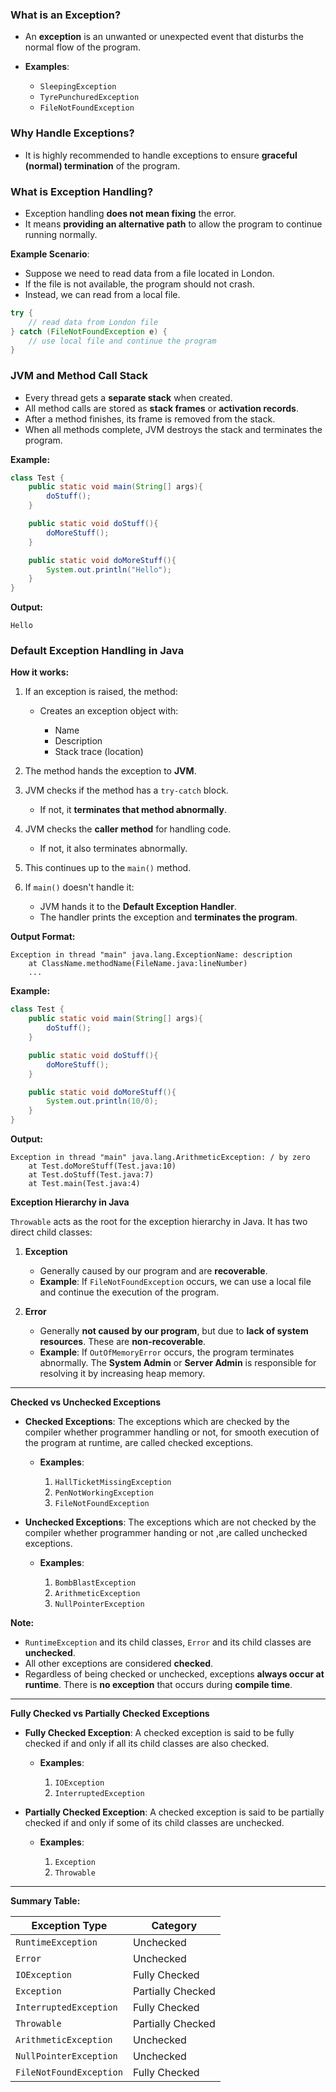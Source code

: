 ### What is an Exception?

* An **exception** is an unwanted or unexpected event that disturbs the normal flow of the program.
* **Examples**:

  * `SleepingException`
  * `TyrePunchuredException`
  * `FileNotFoundException`

### Why Handle Exceptions?

* It is highly recommended to handle exceptions to ensure **graceful (normal) termination** of the program.

### What is Exception Handling?

* Exception handling **does not mean fixing** the error.
* It means **providing an alternative path** to allow the program to continue running normally.

**Example Scenario**:

* Suppose we need to read data from a file located in London.
* If the file is not available, the program should not crash.
* Instead, we can read from a local file.

```java
try {
    // read data from London file
} catch (FileNotFoundException e) {
    // use local file and continue the program
}
```

### JVM and Method Call Stack

* Every thread gets a **separate stack** when created.
* All method calls are stored as **stack frames** or **activation records**.
* After a method finishes, its frame is removed from the stack.
* When all methods complete, JVM destroys the stack and terminates the program.

**Example:**

```java
class Test {
    public static void main(String[] args){
        doStuff();
    }

    public static void doStuff(){
        doMoreStuff();
    }

    public static void doMoreStuff(){
        System.out.println("Hello");
    }
}
```

**Output:**

```
Hello
```

### Default Exception Handling in Java

**How it works:**

1. If an exception is raised, the method:

   * Creates an exception object with:

     * Name
     * Description
     * Stack trace (location)
2. The method hands the exception to **JVM**.
3. JVM checks if the method has a `try-catch` block.

   * If not, it **terminates that method abnormally**.
4. JVM checks the **caller method** for handling code.

   * If not, it also terminates abnormally.
5. This continues up to the `main()` method.
6. If `main()` doesn't handle it:

   * JVM hands it to the **Default Exception Handler**.
   * The handler prints the exception and **terminates the program**.

**Output Format:**

```
Exception in thread "main" java.lang.ExceptionName: description
    at ClassName.methodName(FileName.java:lineNumber)
    ...
```

**Example:**

```java
class Test {
    public static void main(String[] args){
        doStuff();
    }

    public static void doStuff(){
        doMoreStuff();
    }

    public static void doMoreStuff(){
        System.out.println(10/0);
    }
}
```

**Output:**

```
Exception in thread "main" java.lang.ArithmeticException: / by zero
    at Test.doMoreStuff(Test.java:10)
    at Test.doStuff(Test.java:7)
    at Test.main(Test.java:4)
```
**Exception Hierarchy in Java**

`Throwable` acts as the root for the exception hierarchy in Java. It has two direct child classes:

1. **Exception**

   * Generally caused by our program and are **recoverable**.
   * **Example**: If `FileNotFoundException` occurs, we can use a local file and continue the execution of the program.

2. **Error**

   * Generally **not caused by our program**, but due to **lack of system resources**. These are **non-recoverable**.
   * **Example**: If `OutOfMemoryError` occurs, the program terminates abnormally. The **System Admin** or **Server Admin** is responsible for resolving it by increasing heap memory.

---

**Checked vs Unchecked Exceptions**

* **Checked Exceptions**:
  The exceptions which are checked by the compiler whether programmer handling or not, for smooth execution of the program at runtime, are called checked exceptions.

  * **Examples**:

    1. `HallTicketMissingException`
    2. `PenNotWorkingException`
    3. `FileNotFoundException`

* **Unchecked Exceptions**:
  The exceptions which are not checked by the compiler whether programmer handing or not ,are called unchecked exceptions.

  * **Examples**:

    1. `BombBlastException`
    2. `ArithmeticException`
    3. `NullPointerException`

**Note:**

* `RuntimeException` and its child classes, `Error` and its child classes are **unchecked**.
* All other exceptions are considered **checked**.
* Regardless of being checked or unchecked, exceptions **always occur at runtime**. There is **no exception** that occurs during **compile time**.

---

**Fully Checked vs Partially Checked Exceptions**

* **Fully Checked Exception**: A checked exception is said to be fully checked if and only if all its child classes are also checked.

  * **Examples**:

    1. `IOException`
    2. `InterruptedException`

* **Partially Checked Exception**: A checked exception is said to be partially checked if and only if some of its child classes are unchecked.

  * **Examples**:

    1. `Exception`
    2. `Throwable`

---

**Summary Table:**

| Exception Type          | Category          |
| ----------------------- | ----------------- |
| `RuntimeException`      | Unchecked         |
| `Error`                 | Unchecked         |
| `IOException`           | Fully Checked     |
| `Exception`             | Partially Checked |
| `InterruptedException`  | Fully Checked     |
| `Throwable`             | Partially Checked |
| `ArithmeticException`   | Unchecked         |
| `NullPointerException`  | Unchecked         |
| `FileNotFoundException` | Fully Checked     |
